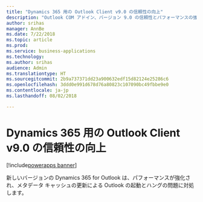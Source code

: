 ```yaml
---
title: "Dynamics 365 用の Outlook Client v9.0 の信頼性の向上"
description: "Outlook COM アドイン、バージョン 9.0 の信頼性とパフォーマンスの強化"
author: srihas
manager: AnnBe
ms.date: 7/22/2018
ms.topic: article
ms.prod: 
ms.service: business-applications
ms.technology: 
ms.author: srihas
audience: Admin
ms.translationtype: HT
ms.sourcegitcommit: 2b9a737371dd23a900632edf15d82124e25286c6
ms.openlocfilehash: 3ddd0e991d678d76a80823c107090bc49fbbe9e0
ms.contentlocale: ja-jp
ms.lasthandoff: 08/02/2018

---
```

# <a name="more-reliable-outlook-client-v90-for-dynamics-365"></a>Dynamics 365 用の Outlook Client v9.0 の信頼性の向上

[!include[powerapps banner](../includes/powerapps.md)]




新しいバージョンの Dynamics 365 for Outlook は、パフォーマンスが強化され、メタデータ キャッシュの更新による Outlook の起動とハングの問題に対処します。

